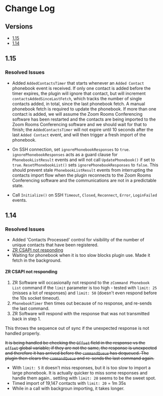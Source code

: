 # Change Log

## Versions

- [1.15](#115)
- [1.14](#114)

## 1.15

### Resolved Issues

- Added `AddedContactsTimer` that starts whenever an `Added Contact` phonebook event is received. If only one contact is added before the timer expires, the plugin will ignore that contact, but will increment `contactsAddedSinceLastFetch`, which tracks the number of single contacts added, in total, since the last phonebook fetch. A manual phonebook fetch is required to update the phonebook. If more than one contact is added, we will assume the Zoom Rooms Conferencing software has been restarted and the contacts are being imported to the Zoom Rooms Conferencing software and we should wait for that to finish; the `AddedContactsTimer` will not expire until 10 seconds after the last `Added Contact` event, and will then trigger a fresh import of the phonebook.

- On SSH connection, set `ignorePhonebookResponses` to `true`. `ignorePhonebookResponses` acts as a guard clause for `PhonebookListResult` events and will not call `UpdatePhonebook()` if set to `true`. `ResetPhonebookList()` sets `ignorePhonebookResponses` to `false`. This should prevent stale `PhonebookListResult` events from interrupting the contacts import flow when the plugin reconnects to the Zoom Rooms Conferencing software and the communications are not in a predictable state.

- Call `Initialize()` on SSH `Timeout`, `Closed`, `Reconnect`, `Error`, `LoginFailed` events.

## 1.14

### Resolved Issues

- Added 'Contacts Processed' control for visibility of the number of unique contacts that have been registered.
- [ZR CSAPI not responding](#zr-csapi-not-responding)
- Waiting for phonebook when it is too slow blocks plugin use. Made it fetch in the background.

#### ZR CSAPI not responding

1. ZR Software will occasionally not respond to the `zCommand Phonebook List` command if the `limit` parameter is too high - tested with `limit: 25` (misses a lot of responses) and `limit: 50` (doesn't even respond before the 10s socket timeout).
2. `PhonebookTimer` then times out because of no response, and re-sends the last command.
3. ZR Software will respond with the response that was not transmitted back in step 1.

This throws the sequence out of sync if the unexpected response is not handled properly.

~~It is being handled be checking the `Offset` field in the response vs the `offset` global variable; if they are not the same, the response is unexpected and therefore it has arrived before the `commandQueue` has dequeued. The plugin then clears the `commandQueue` and re-sends the last command again.~~

- With `limit: 5` it doesn't miss responses, but it is too slow to import a large phonebook. It is actually quicker to miss some responses and handle them again.. settling with `limit: 20` seems to be the sweet spot.
- Timed import of 19,147 contacts with `limit: 20` = 1m 35s
- While in a call with backgroun importing, it takes longer.